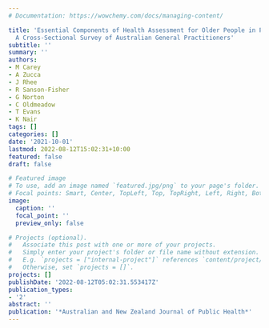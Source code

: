 ```yaml
---
# Documentation: https://wowchemy.com/docs/managing-content/

title: 'Essential Components of Health Assessment for Older People in Primary Care:
  A Cross-Sectional Survey of Australian General Practitioners'
subtitle: ''
summary: ''
authors:
- M Carey
- A Zucca
- J Rhee
- R Sanson-Fisher
- G Norton
- C Oldmeadow
- T Evans
- K Nair
tags: []
categories: []
date: '2021-10-01'
lastmod: 2022-08-12T15:02:31+10:00
featured: false
draft: false

# Featured image
# To use, add an image named `featured.jpg/png` to your page's folder.
# Focal points: Smart, Center, TopLeft, Top, TopRight, Left, Right, BottomLeft, Bottom, BottomRight.
image:
  caption: ''
  focal_point: ''
  preview_only: false

# Projects (optional).
#   Associate this post with one or more of your projects.
#   Simply enter your project's folder or file name without extension.
#   E.g. `projects = ["internal-project"]` references `content/project/deep-learning/index.md`.
#   Otherwise, set `projects = []`.
projects: []
publishDate: '2022-08-12T05:02:31.553417Z'
publication_types:
- '2'
abstract: ''
publication: '*Australian and New Zealand Journal of Public Health*'
---
```

